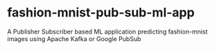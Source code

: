# fashion-mnist-pub-sub-ml-app
A Publisher Subscriber based ML application predicting fashion-mnist images using Apache Kafka or Google PubSub
